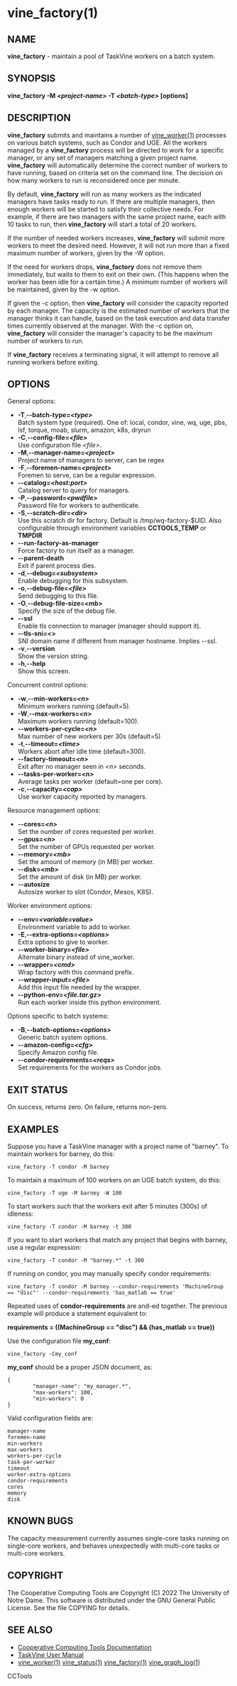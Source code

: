 






















# vine_factory(1)

## NAME
**vine_factory** - maintain a pool of TaskVine workers on a batch system.

## SYNOPSIS
**vine_factory -M _&lt;project-name&gt;_ -T _&lt;batch-type&gt;_ [options]**

## DESCRIPTION
**vine_factory** submits and maintains a number
of [vine_worker(1)](vine_worker.md) processes on various batch systems, such as
Condor and UGE.  All the workers managed by a **vine_factory** process
will be directed to work for a specific manager, or any set of managers matching
a given project name.  **vine_factory** will automatically determine
the correct number of workers to have running, based on criteria set on
the command line.  The decision on how many workers to run is reconsidered
once per minute.

By default, **vine_factory** will run as many workers as the
indicated managers have tasks ready to run.  If there are multiple
managers, then enough workers will be started to satisfy their collective needs.
For example, if there are two managers with the same project name, each with
10 tasks to run, then **vine_factory** will start a total of 20 workers.

If the number of needed workers increases, **vine_factory** will submit
more workers to meet the desired need.  However, it will not run more than
a fixed maximum number of workers, given by the -W option.

If the need for workers drops, **vine_factory** does not remove them immediately,
but waits to them to exit on their own.  (This happens when the worker has been idle
for a certain time.)  A minimum number of workers will be maintained, given
by the -w option.

If given the -c option, then **vine_factory** will consider the capacity
reported by each manager.  The capacity is the estimated number of workers
that the manager thinks it can handle, based on the task execution and data
transfer times currently observed at the manager.  With the -c option on,
**vine_factory** will consider the manager's capacity to be the maximum
number of workers to run.

If **vine_factory** receives a terminating signal, it will attempt to
remove all running workers before exiting.

## OPTIONS

General options:


- **-T**,**--batch-type=_&lt;type&gt;_**<br /> Batch system type (required). One of: local, condor, vine, wq, uge, pbs, lsf, torque, moab, slurm, amazon, k8s, dryrun
- **-C**,**--config-file=_&lt;file&gt;_**<br /> Use configuration file _&lt;file&gt;_.
- **-M**,**--manager-name=_&lt;project&gt;_**<br /> Project name of managers to server, can be regex
- **-F**,**--foremen-name=_&lt;project&gt;_**<br /> Foremen to serve, can be a regular expression.
- **--catalog=_&lt;host:port&gt;_**<br /> Catalog server to query for managers.
- **-P**,**--password=_&lt;pwdfile&gt;_**<br /> Password file for workers to authenticate.
- **-S**,**--scratch-dir=_&lt;dir&gt;_**<br /> Use this scratch dir for factory. Default is /tmp/wq-factory-$UID. 
Also configurable through environment variables **CCTOOLS_TEMP** or **TMPDIR**
- **--run-factory-as-manager**<br /> Force factory to run itself as a manager.
- **--parent-death**<br /> Exit if parent process dies.
- **-d**,**--debug=_&lt;subsystem&gt;_**<br /> Enable debugging for this subsystem.
- **-o**,**--debug-file=_&lt;file&gt;_**<br /> Send debugging to this file.
- **-O**,**--debug-file-size=_&lt;mb&gt;_**<br /> Specify the size of the debug file.
- **--ssl**<br />Enable tls connection to manager (manager should support it).
- **--tls-sni=_&lt;&gt;_**<br />SNI domain name if different from manager hostname. Implies --ssl.
- **-v**,**--version**<br /> Show the version string.
- **-h**,**--help**<br /> Show this screen.


Concurrent control options:


- **-w**,**--min-workers=_&lt;n&gt;_**<br /> Minimum workers running (default=5).
- **-W**,**--max-workers=_&lt;n&gt;_**<br /> Maximum workers running (default=100).
- **--workers-per-cycle=_&lt;n&gt;_**<br /> Max number of new workers per 30s (default=5)
- **-t**,**--timeout=_&lt;time&gt;_**<br /> Workers abort after idle time (default=300).
- **--factory-timeout=_&lt;n&gt;_**<br /> Exit after no manager seen in _&lt;n&gt;_ seconds.
- **--tasks-per-worker=_&lt;n&gt;_**<br /> Average tasks per worker (default=one per core).
- **-c**,**--capacity=_&lt;cap&gt;_**<br /> Use worker capacity reported by managers.


Resource management options:

- **--cores=_&lt;n&gt;_**<br />
 Set the number of cores requested per worker.
- **--gpus=_&lt;n&gt;_**<br />
 Set the number of GPUs requested per worker.
- **--memory=_&lt;mb&gt;_**<br />
 Set the amount of memory (in MB) per worker.
- **--disk=_&lt;mb&gt;_**<br />
 Set the amount of disk (in MB) per worker.
- **--autosize**<br />
 Autosize worker to slot (Condor, Mesos, K8S).


Worker environment options:

- **--env=_&lt;variable=value&gt;_**<br />
 Environment variable to add to worker.
- **-E**,**--extra-options=_&lt;options&gt;_**<br />
 Extra options to give to worker.
- **--worker-binary=_&lt;file&gt;_**<br />
 Alternate binary instead of vine_worker.
- **--wrapper=_&lt;cmd&gt;_**<br />
 Wrap factory with this command prefix.
- **--wrapper-input=_&lt;file&gt;_**<br /> Add this input file needed by the wrapper.
- **--python-env=_&lt;file.tar.gz&gt;_**<br /> Run each worker inside this python environment.


Options  specific to batch systems:

- **-B**,**--batch-options=_&lt;options&gt;_**<br /> Generic batch system options.
- **--amazon-config=_&lt;cfg&gt;_**<br /> Specify Amazon config file.
- **--condor-requirements=_&lt;reqs&gt;_**<br /> Set requirements for the workers as Condor jobs.


## EXIT STATUS
On success, returns zero. On failure, returns non-zero.

## EXAMPLES

Suppose you have a TaskVine manager with a project name of "barney".
To maintain workers for barney, do this:

```
vine_factory -T condor -M barney
```

To maintain a maximum of 100 workers on an UGE batch system, do this:

```
vine_factory -T uge -M barney -W 100
```

To start workers such that the workers exit after 5 minutes (300s) of idleness:

```
vine_factory -T condor -M barney -t 300
```

If you want to start workers that match any project that begins
with barney, use a regular expression:

```
vine_factory -T condor -M "barney.*" -t 300
```

If running on condor, you may manually specify condor requirements:

```
vine_factory -T condor -M barney --condor-requirements 'MachineGroup == "disc"' --condor-requirements 'has_matlab == true'
```

Repeated uses of **condor-requirements** are and-ed together. The previous example will produce a statement equivalent to:

**requirements = ((MachineGroup == "disc") && (has_matlab == true))**

Use the configuration file **my_conf**:

```
vine_factory -Cmy_conf
```

**my_conf** should be a proper JSON document, as:
```
{
        "manager-name": "my_manager.*",
        "max-workers": 100,
        "min-workers": 0
}
```

Valid configuration fields are:

```
manager-name
foremen-name
min-workers
max-workers
workers-per-cycle
task-per-worker
timeout
worker-extra-options
condor-requirements
cores
memory
disk
```

## KNOWN BUGS

The capacity measurement currently assumes single-core tasks running on single-core
workers, and behaves unexpectedly with multi-core tasks or multi-core workers.

## COPYRIGHT
The Cooperative Computing Tools are Copyright (C) 2022 The University of Notre Dame.  This software is distributed under the GNU General Public License.  See the file COPYING for details.

## SEE ALSO


- [Cooperative Computing Tools Documentation]("../index.html")
- [TaskVine User Manual]("../taskvine.html")
- [vine_worker(1)](vine_worker.md) [vine_status(1)](vine_status.md) [vine_factory(1)](vine_factory.md) [vine_graph_log(1)](vine_graph_log.md) 


CCTools
